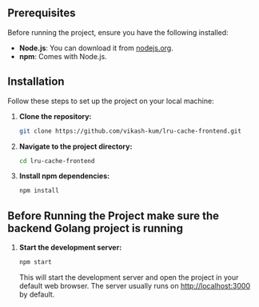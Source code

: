 ## Prerequisites

Before running the project, ensure you have the following installed:

- **Node.js**: You can download it from [nodejs.org](https://nodejs.org/).
- **npm**: Comes with Node.js.

## Installation

Follow these steps to set up the project on your local machine:

1. **Clone the repository:**

   ```bash
   git clone https://github.com/vikash-kum/lru-cache-frontend.git
   ```

2. **Navigate to the project directory:**

   ```bash
   cd lru-cache-frontend
   ```

3. **Install npm dependencies:**

   ```bash
   npm install
   ```

## Before Running the Project make sure the backend Golang project is running

1. **Start the development server:**

   ```bash
   npm start
   ```

   This will start the development server and open the project in your default web browser. The server usually runs on [http://localhost:3000](http://localhost:3000) by default.
